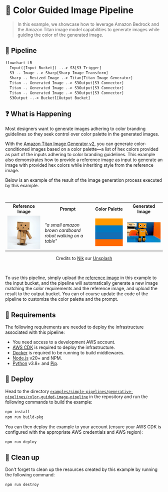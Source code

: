 # 🎨 Color Guided Image Pipeline

> In this example, we showcase how to leverage Amazon Bedrock and the Amazon Titan image model capabilities to generate images while guiding the color of the generated image.

## :dna: Pipeline

```mermaid
flowchart LR
  Input([Input Bucket]) -.-> S3[S3 Trigger]
  S3 -. Image .-> Sharp[Sharp Image Transform]
  Sharp -. Resized Image .-> Titan[Titan Image Generator]
  Titan -. Generated Image .-> S3Output[S3 Connector]
  Titan -. Generated Image .-> S3Output[S3 Connector]
  Titan -. Generated Image .-> S3Output[S3 Connector]
  S3Output -.-> Bucket1[Output Bucket]
```

## ❓ What is Happening

Most designers want to generate images adhering to color branding guidelines so they seek control over color palette in the generated images.

With the [Amazon Titan Image Generator v2](https://aws.amazon.com/fr/blogs/aws/amazon-titan-image-generator-v2-is-now-available-in-amazon-bedrock/), you can generate color-conditioned images based on a color palette—a list of hex colors provided as part of the inputs adhering to color branding guidelines. This example also demonstrates how to provide a reference image as input to generate an image with provided hex colors while inheriting style from the reference image.

Below is an example of the result of the image generation process executed by this example.

<br />
<p align="center">
  <table>
    <tr>
      <th>Reference Image</th>
      <th>Prompt</th>
      <th>Color Palette</th>
      <th>Generated Image</th>
    </tr>
    <tr>
      <td>
        <img width="220" src="assets/original.jpg" alt="Original Image" />
      </td>
      <td>
        <em>"a small amazon brown cardboard robot walking on a table"</em>
      </td>
      <td>
        <img width="220" src="assets/color-palette.png" alt="Color Palette" />
      </td>
      <td>
        <img width="220" src="assets/result.png" alt="Generated Image" />
      </td>
    </tr>
  </table>
  <p align="center">Credits to <a href="https://unsplash.com/fr/@helloimnik?utm_content=creditCopyText&utm_medium=referral&utm_source=unsplash">Nik</a> sur <a href="https://unsplash.com/fr/photos/figurine-de-personnage-de-boite-en-carton-amazon-r22qS5ejODs?utm_content=creditCopyText&utm_medium=referral&utm_source=unsplash">Unsplash</a></p>
</p>
<br />

To use this pipeline, simply upload the [reference image](./assets/original.jpg) in this example to the input bucket, and the pipeline will automatically generate a new image matching the color requirements and the reference image, and upload the result to the output bucket. You can of course update the code of the pipeline to customize the color palette and the prompt.

## 📝 Requirements

The following requirements are needed to deploy the infrastructure associated with this pipeline:

- You need access to a development AWS account.
- [AWS CDK](https://docs.aws.amazon.com/cdk/latest/guide/getting_started.html#getting_started_install) is required to deploy the infrastructure.
- [Docker](https://docs.docker.com/get-docker/) is required to be running to build middlewares.
- [Node.js](https://nodejs.org/en/download/) v20+ and NPM.
- [Python](https://www.python.org/downloads/) v3.8+ and [Pip](https://pip.pypa.io/en/stable/installation/).

## 🚀 Deploy

Head to the directory [`examples/simple-pipelines/generative-pipelines/color-guided-image-pipeline`](/examples/simple-pipelines/generative-pipelines/color-guided-image-pipeline) in the repository and run the following commands to build the example:

```bash
npm install
npm run build-pkg
```

You can then deploy the example to your account (ensure your AWS CDK is configured with the appropriate AWS credentials and AWS region):

```bash
npm run deploy
```

## 🧹 Clean up

Don't forget to clean up the resources created by this example by running the following command:

```bash
npm run destroy
```
